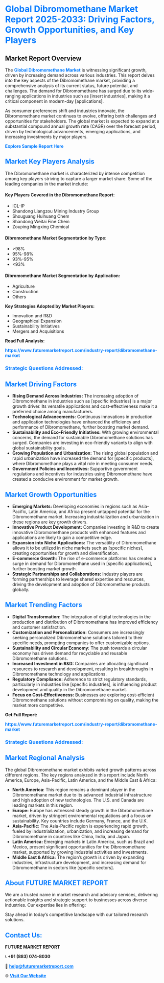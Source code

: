 <h1 style="color: #007BFF;">Global Dibromomethane Market Report 2025-2033: Driving Factors, Growth Opportunities, and Key Players</h1>

<section id="overview">
<h2>Market Report Overview</h2>
<p>The <a href="https://www.futuremarketreport.com/industry-report/dibromomethane-market" style="color: #007BFF; text-decoration: none;"><strong>Global Dibromomethane Market</strong></a> is witnessing significant growth, driven by increasing demand across various industries. This report delves into the key aspects of the Dibromomethane market, providing a comprehensive analysis of its current status, future potential, and challenges. The demand for Dibromomethane has surged due to its wide-ranging applications in industries such as [insert industries], making it a critical component in modern-day [applications].</p>
<p>As consumer preferences shift and industries innovate, the Dibromomethane market continues to evolve, offering both challenges and opportunities for stakeholders. The global market is expected to expand at a substantial compound annual growth rate (CAGR) over the forecast period, driven by technological advancements, emerging applications, and increasing investments by major players.</p>
</section>

<section id="overview">
<p><a href="https://www.futuremarketreport.com/request-sample/reportId=103765" style="color: #007BFF; text-decoration: none;"><strong>Explore Sample Report Here</strong></a></p>
</section>

<section id="key-players">
<h2 style="color: #007BFF;">Market Key Players Analysis</h2>
<p>The Dibromomethane market is characterized by intense competition among key players striving to capture a larger market share. Some of the leading companies in the market include:</p>
<h4>Key Players Covered in the Dibromomethane Report:</h4>
<ul><li>ICL-IP</li><li>Shandong Liangzou Mining Industry Group</li><li>Shouguang Huihuang Chem</li><li>Shandong Weitai Fine Chem</li><li>Zouping Mingxing Chemical</li></ul>
<h4>Dibromomethane Market Segmentation by Type:</h4>
<ul><li>&gt;98%</li><li>95%-98%</li><li>93%-95%</li><li>&lt;93%</li></ul>

<h4>Dibromomethane Market Segmentation by Application:</h4>
<ul><li>Agriculture</li><li>Construction</li><li>Others</li></ul>
<p><strong>Key Strategies Adopted by Market Players:</strong></p>
<ul>
<li>Innovation and R&D</li>
<li>Geographical Expansion</li>
<li>Sustainability Initiatives</li>
<li>Mergers and Acquisitions</li>
</ul>
</section>

<section>
<p><strong>Read Full Analysis: </strong></p><a href="https://www.futuremarketreport.com/industry-report/dibromomethane-market" style="color: #007BFF; text-decoration: none;"><strong>https://www.futuremarketreport.com/industry-report/dibromomethane-market</strong></a>
<h3 style="color: #007BFF;">Strategic Questions Addressed:</h3>
</section>

<section id="driving-factors">
<h2 style="color: #007BFF;">Market Driving Factors</h2>
<ul>
<li><strong>Rising Demand Across Industries:</strong> The increasing adoption of Dibromomethane in industries such as [specific industries] is a major growth driver. Its versatile applications and cost-effectiveness make it a preferred choice among manufacturers.</li>
<li><strong>Technological Advancements:</strong> Continuous innovations in production and application technologies have enhanced the efficiency and performance of Dibromomethane, further boosting market demand.</li>
<li><strong>Sustainability and Eco-Friendly Initiatives:</strong> With growing environmental concerns, the demand for sustainable Dibromomethane solutions has surged. Companies are investing in eco-friendly variants to align with global sustainability goals.</li>
<li><strong>Growing Population and Urbanization:</strong> The rising global population and rapid urbanization have increased the demand for [specific products], where Dibromomethane plays a vital role in meeting consumer needs.</li>
<li><strong>Government Policies and Incentives:</strong> Supportive government regulations and incentives for industries using Dibromomethane have created a conducive environment for market growth.</li>
</ul>
</section>

<section id="growth-opportunities">
<h2 style="color: #007BFF;">Market Growth Opportunities</h2>
<ul>
<li><strong>Emerging Markets:</strong> Developing economies in regions such as Asia-Pacific, Latin America, and Africa present untapped potential for the Dibromomethane market. Increasing industrialization and urbanization in these regions are key growth drivers.</li>
<li><strong>Innovative Product Development:</strong> Companies investing in R&D to create innovative Dibromomethane products with enhanced features and applications are likely to gain a competitive edge.</li>
<li><strong>Expansion into Niche Applications:</strong> The versatility of Dibromomethane allows it to be utilized in niche markets such as [specific niches], creating opportunities for growth and diversification.</li>
<li><strong>E-commerce Growth:</strong> The rise of e-commerce platforms has created a surge in demand for Dibromomethane used in [specific applications], further boosting market growth.</li>
<li><strong>Strategic Partnerships and Collaborations:</strong> Industry players are forming partnerships to leverage shared expertise and resources, driving the development and adoption of Dibromomethane products globally.</li>
</ul>
</section>

<section id="trending-factors">
<h2 style="color: #007BFF;">Market Trending Factors</h2>
<ul>
<li><strong>Digital Transformation:</strong> The integration of digital technologies in the production and distribution of Dibromomethane has improved efficiency and customer satisfaction.</li>
<li><strong>Customization and Personalization:</strong> Consumers are increasingly seeking personalized Dibromomethane solutions tailored to their specific needs, prompting companies to offer customizable options.</li>
<li><strong>Sustainability and Circular Economy:</strong> The push towards a circular economy has driven demand for recyclable and reusable Dibromomethane solutions.</li>
<li><strong>Increased Investment in R&D:</strong> Companies are allocating significant resources to research and development, resulting in breakthroughs in Dibromomethane technology and applications.</li>
<li><strong>Regulatory Compliance:</strong> Adherence to strict regulatory standards, particularly in industries like [specific industries], is influencing product development and quality in the Dibromomethane market.</li>
<li><strong>Focus on Cost-Effectiveness:</strong> Businesses are exploring cost-efficient Dibromomethane solutions without compromising on quality, making the market more competitive.</li>
</ul>
</section>

<section>
<p><strong>Get Full Report: </strong></p><a href="https://www.futuremarketreport.com/industry-report/dibromomethane-market" style="color: #007BFF; text-decoration: none;"><strong>https://www.futuremarketreport.com/industry-report/dibromomethane-market</strong></a>
<h3 style="color: #007BFF;">Strategic Questions Addressed:</h3>
</section>


<section id="regional-analysis">
<h2 style="color: #007BFF;">Market Regional Analysis</h2>
<p>The global Dibromomethane market exhibits varied growth patterns across different regions. The key regions analyzed in this report include North America, Europe, Asia-Pacific, Latin America, and the Middle East & Africa:</p>
<ul>
<li><strong>North America:</strong> This region remains a dominant player in the Dibromomethane market due to its advanced industrial infrastructure and high adoption of new technologies. The U.S. and Canada are leading markets in this region.</li>
<li><strong>Europe:</strong> Europe has witnessed steady growth in the Dibromomethane market, driven by stringent environmental regulations and a focus on sustainability. Key countries include Germany, France, and the U.K.</li>
<li><strong>Asia-Pacific:</strong> The Asia-Pacific region is experiencing rapid growth, fueled by industrialization, urbanization, and increasing demand for Dibromomethane in countries like China, India, and Japan.</li>
<li><strong>Latin America:</strong> Emerging markets in Latin America, such as Brazil and Mexico, present significant opportunities for the Dibromomethane market, supported by growing industrial activities and investments.</li>
<li><strong>Middle East & Africa:</strong> The region’s growth is driven by expanding industries, infrastructure development, and increasing demand for Dibromomethane in sectors like [specific sectors].</li>
</ul>
</section>

<footer>
<h2 style="color: #007BFF;">About FUTURE MARKET REPORT</h2>
<p>We are a trusted name in market research and advisory services, delivering actionable insights and strategic support to businesses across diverse industries. Our expertise lies in offering:</p>

<p>Stay ahead in today’s competitive landscape with our tailored research solutions.</p>

<h2 style="color: #007BFF;">Contact Us:</h2>
<p><strong>FUTURE MARKET REPORT</strong></p>
<p>📞 <strong>+91 (883) 074-8030</strong></p>
<p>📧 <strong><a href="mailto:help@futuremarketreport.com" style="color: #007BFF;">help@futuremarketreport.com</a></strong></p>
<p>🌐 <strong><a href="https://www.futuremarketreport.com/" style="color: #007BFF;">Visit Our Website</a></strong></p>
</footer>